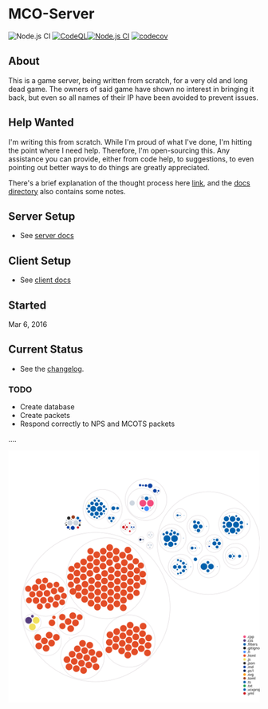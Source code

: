 # MCO-Server

![Node.js CI](https://github.com/drazisil/mco-server/workflows/Node.js%20CI/badge.svg)
[![CodeQL](https://github.com/drazisil/mco-server/actions/workflows/codeql-analysis.yml/badge.svg)](https://github.com/drazisil/mco-server/actions/workflows/codeql-analysis.yml)[![Node.js CI](https://github.com/drazisil/mco-server/actions/workflows/node.yml/badge.svg)](https://github.com/drazisil/mco-server/actions/workflows/node.yml)
[![codecov](https://codecov.io/gh/drazisil/mco-server/branch/master/graph/badge.svg)](https://codecov.io/gh/drazisil/mco-server)

## About

This is a game server, being written from scratch, for a very old and long dead game. The owners of said game have shown no interest in bringing it back, but even so all names of their IP have been avoided to prevent issues.

## Help Wanted

I'm writing this from scratch. While I'm proud of what I've done, I'm hitting the point where I need help. Therefore, I'm open-sourcing this. Any assistance you can provide, either from code help, to suggestions, to even pointing out better ways to do things are greatly appreciated.

There's a brief explanation of the thought process here [link](https://github.com/drazisil/mco-server/issues/164), and the [docs directory](./docs/) also contains some notes.

## Server Setup

- See [server docs](./docs/server.md)

## Client Setup

- See [client docs](./docs/client.md)

## Started

Mar 6, 2016

## Current Status

- See the [changelog](./CHANGELOG.md).

### TODO

- Create database
- Create packets
- Respond correctly to NPS and MCOTS packets

....

![Visualization of the codebase](./diagram.svg)

